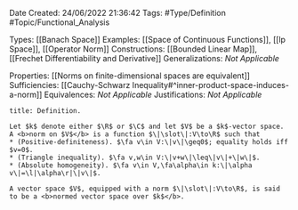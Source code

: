 <div class="topSpace"></div>

Date Created: 24/06/2022 21:36:42
Tags: #Type/Definition #Topic/Functional_Analysis

Types: [[Banach Space]]
Examples: [[Space of Continuous Functions]], [[lp Space]], [[Operator Norm]]
Constructions: [[Bounded Linear Map]], [[Frechet Differentiability and Derivative]]
Generalizations: <i>Not Applicable</i>

Properties: [[Norms on finite-dimensional spaces are equivalent]]
Sufficiencies: [[Cauchy-Schwarz Inequality#^inner-product-space-induces-a-norm]]
Equivalences: <i>Not Applicable</i>
Justifications: <i>Not Applicable</i>

``` ad-Definition
title: Definition.

Let $k$ denote either $\R$ or $\C$ and let $V$ be a $k$-vector space. A <b>norm on $V$</b> is a function $\|\slot\|:V\to\R$ such that
* (Positive-definiteness). $\fa v\in V:\|v\|\geq0$; equality holds iff $v=0$.
* (Triangle inequality). $\fa v,w\in V:\|v+w\|\leq\|v\|+\|w\|$.
* (Absolute homogeneity). $\fa v\in V,\fa\alpha\in k:\|\alpha v\|=\l|\alpha\r|\|v\|$.

A vector space $V$, equipped with a norm $\|\slot\|:V\to\R$, is said to be a <b>normed vector space over $k$</b>.

```
